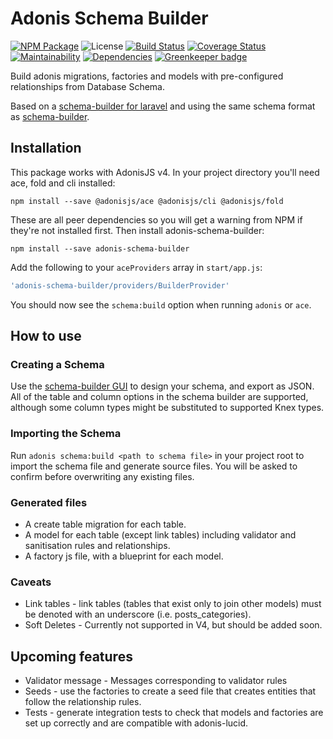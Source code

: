 # Adonis Schema Builder

[![NPM Package](https://img.shields.io/npm/v/adonis-schema-builder.svg?maxAge=2592000)](https://npmjs.com/package/adonis-schema-builder) ![License](https://img.shields.io/npm/l/adonis-schema-builder.svg) [![Build Status](https://travis-ci.org/APCOvernight/adonis-schema-builder.svg?branch=master)](https://travis-ci.org/APCOvernight/adonis-schema-builder) [![Coverage Status](https://coveralls.io/repos/github/APCOvernight/adonis-schema-builder/badge.svg?branch=master)](https://coveralls.io/github/APCOvernight/adonis-schema-builder?branch=master) [![Maintainability](	https://img.shields.io/codeclimate/maintainability/APCOvernight/adonis-schema-builder.svg)](https://codeclimate.com/github/APCOvernight/adonis-schema-builder/maintainability) 
[![Dependencies](https://img.shields.io/david/APCOvernight/adonis-schema-builder.svg)](https://david-dm.org/APCOvernight/adonis-schema-builder) [![Greenkeeper badge](https://badges.greenkeeper.io/APCOvernight/adonis-schema-builder.svg)](https://greenkeeper.io/)

Build adonis migrations, factories and models with pre-configured relationships from Database Schema.

Based on a [schema-builder for laravel](https://github.com/Agontuk/schema-builder) and using the same schema format as [schema-builder](https://agontuk.github.io/schema-designer/).

## Installation

This package works with AdonisJS v4. In your project directory you'll need ace, fold and cli installed:

```
npm install --save @adonisjs/ace @adonisjs/cli @adonisjs/fold
```

These are all peer dependencies so you will get a warning from NPM if they're not installed first. Then install adonis-schema-builder:

```
npm install --save adonis-schema-builder
```

Add the following to your `aceProviders` array in `start/app.js`:

```js
'adonis-schema-builder/providers/BuilderProvider'
```

You should now see the `schema:build` option when running `adonis` or `ace`.

## How to use

### Creating a Schema

Use the [schema-builder GUI](https://agontuk.github.io/schema-designer/) to design your schema, and export as JSON. All of the table and column options in the schema builder are supported, although some column types might be substituted to supported Knex types.

### Importing the Schema

Run `adonis schema:build <path to schema file>` in your project root to import the schema file and generate source files. You will be asked to confirm before overwriting any existing files.

### Generated files

- A create table migration for each table.
- A model for each table (except link tables) including validator and sanitisation rules and relationships.
- A factory js file, with a blueprint for each model.

### Caveats

- Link tables - link tables (tables that exist only to join other models) must be denoted with an underscore (i.e. posts_categories).
- Soft Deletes - Currently not supported in V4, but should be added soon.

## Upcoming features

- Validator message - Messages corresponding to validator rules
- Seeds - use the factories to create a seed file that creates entities that follow the relationship rules.
- Tests - generate integration tests to check that models and factories are set up correctly and are compatible with adonis-lucid.
